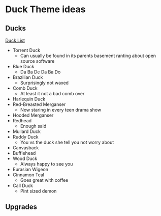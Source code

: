 # Duck Theme ideas

## Ducks
[Duck List](https://outforia.com/types-of-ducks/)
- Torrent Duck
  - Can usually be found in its parents basement ranting about open source software
- Blue Duck
  - Da Ba De Da Ba Do
- Brazilian Duck
  - Surprisingly not waxed
- Comb Duck
  - At least it not a bad comb over 
- Harlequin Duck
- Red-Breasted Merganser
  - Now staring in every teen drama show
- Hooded Merganser
- Redhead
  - Enough said
- Mullard Duck
- Ruddy Duck
  - You vs the duck she tell you not worry about
- Canvasback
- Bufflehead
- Wood Duck
  - Always happy to see you
- Eurasian Wigeon
- Cinnamon Teal
  - Goes great with coffee
- Call Duck
  - Pint sized demon

## Upgrades
